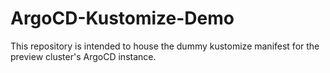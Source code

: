 # ArgoCD-Kustomize-Demo
This repository is intended to house the dummy kustomize manifest for the preview cluster's ArgoCD instance. 
